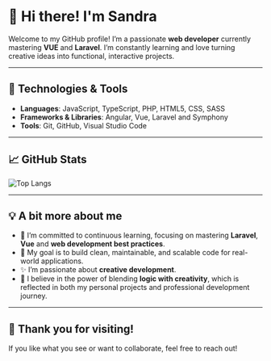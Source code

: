 # 👋 Hi there! I'm Sandra

Welcome to my GitHub profile! I’m a passionate **web developer** currently mastering **VUE** and **Laravel**. I’m constantly learning and love turning creative ideas into functional, interactive projects.


---

## 🚀 Technologies & Tools
- **Languages**: JavaScript, TypeScript, PHP, HTML5, CSS, SASS
- **Frameworks & Libraries**: Angular, Vue, Laravel and Symphony
- **Tools**: Git, GitHub, Visual Studio Code

---

## 📈 GitHub Stats

![Top Langs](https://github-readme-stats.vercel.app/api/top-langs/?username=San05M&layout=compact&hide=html,css&theme=radical&hide_title=true)

---

## 💡 A bit more about me
- 🌱 I’m committed to continuous learning, focusing on mastering **Laravel**, **Vue** and **web development best practices**.  
- 🎯 My goal is to build clean, maintainable, and scalable code for real-world applications.  
- ✨ I’m passionate about **creative development**. 
- 📘 I believe in the power of blending **logic with creativity**, which is reflected in both my personal projects and professional development journey.  

------

## 🎉 Thank you for visiting!
If you like what you see or want to collaborate, feel free to reach out! 
